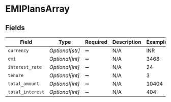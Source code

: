 # EMIPlansArray


## Fields

| Field              | Type               | Required           | Description        | Example            |
| ------------------ | ------------------ | ------------------ | ------------------ | ------------------ |
| `currency`         | *Optional[str]*    | :heavy_minus_sign: | N/A                | INR                |
| `emi`              | *Optional[int]*    | :heavy_minus_sign: | N/A                | 3468               |
| `interest_rate`    | *Optional[int]*    | :heavy_minus_sign: | N/A                | 24                 |
| `tenure`           | *Optional[int]*    | :heavy_minus_sign: | N/A                | 3                  |
| `total_amount`     | *Optional[int]*    | :heavy_minus_sign: | N/A                | 10404              |
| `total_interest`   | *Optional[int]*    | :heavy_minus_sign: | N/A                | 404                |